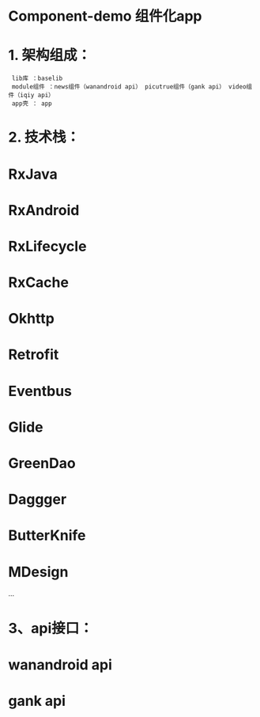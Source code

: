 # Component-demo 组件化app

# 1. 架构组成：
     lib库 ：baselib 
     module组件 ：news组件（wanandroid api） picutrue组件（gank api） video组件（iqiy api）
     app壳 ： app

# 2. 技术栈：
   # RxJava 
   # RxAndroid
   # RxLifecycle
   # RxCache
   # Okhttp 
   # Retrofit
   # Eventbus
   # Glide
   # GreenDao
   # Daggger
   # ButterKnife
   # MDesign
   ...
   
# 3、api接口：
   # wanandroid  api
   # gank  api
